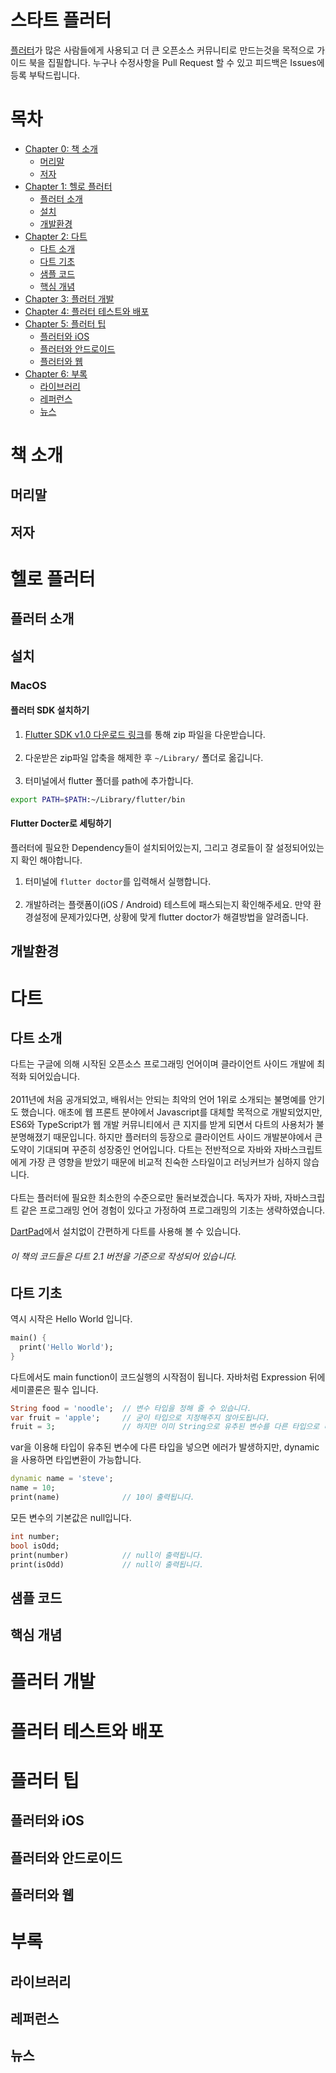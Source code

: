 # 스타트 플러터
[플러터](flutter.io)가 많은 사람들에게 사용되고 더 큰 오픈소스 커뮤니티로 만드는것을 목적으로 가이드 북을 집필합니다. 누구나 수정사항을 Pull Request 할 수 있고 피드백은 Issues에 등록 부탁드립니다.


# 목차
- [Chapter 0: 책 소개](#책-소개)
  - [머리말](#머리말)
  - [저자](#저자)
- [Chapter 1: 헬로 플러터](#헬로-플러터)
  - [플러터 소개](#플러터-소개)
  - [설치](#설치)
  - [개발환경](#개발환경)
- [Chapter 2: 다트](#다트)
  - [다트 소개](#다트-소개)
  - [다트 기초](#다트-기초)
  - [샘플 코드](#샘플-코드)
  - [핵심 개념](#핵심-개념)
- [Chapter 3: 플러터 개발](#플러터-개발)
- [Chapter 4: 플러터 테스트와 배포](#플러터-테스트와-배포)
- [Chapter 5: 플러터 팁](#플러터-팁)
  - [플러터와 iOS](#플러터와-ios)
  - [플러터와 안드로이드](#플러터와-안드로이드)
  - [플러터와 웹](#플러터와-웹)
- [Chapter 6: 부록](#부록)
  - [라이브러리](#라이브러리)
  - [레퍼런스](#레퍼런스)
  - [뉴스](#뉴스)


# 책 소개
## 머리말
## 저자

# 헬로 플러터
## 플러터 소개

## 설치
### MacOS
#### 플러터 SDK 설치하기
1. [Flutter SDK v1.0 다운로드 링크](https://storage.googleapis.com/flutter_infra/releases/stable/macos/flutter_macos_v1.0.0-stable.zip)를 통해 zip 파일을 다운받습니다. <br><br>
2. 다운받은 zip파일 압축을 해제한 후 `~/Library/` 폴더로 옮깁니다. <br><br>
3. 터미널에서 flutter 폴더를 path에 추가합니다. 
```bash
export PATH=$PATH:~/Library/flutter/bin
```

#### Flutter Docter로 세팅하기
플러터에 필요한 Dependency들이 설치되어있는지, 그리고 경로들이 잘 설정되어있는지 확인 해야합니다.
1. 터미널에 `flutter doctor`를 입력해서 실행합니다. <br><br>
2. 개발하려는 플랫폼이(iOS / Android) 테스트에 패스되는지 확인해주세요. 만약 환경설정에 문제가있다면, 상황에 맞게 flutter doctor가 해결방법을 알려줍니다.

## 개발환경

# 다트
## 다트 소개
다트는 구글에 의해 시작된 오픈소스 프로그래밍 언어이며 클라이언트 사이드 개발에 최적화 되어있습니다. <br> <br>
2011년에 처음 공개되었고, 배워서는 안되는 최악의 언어 1위로 소개되는 불명예를 안기도 했습니다. 애초에 웹 프론트 분야에서 Javascript를 대체할 목적으로 개발되었지만, ES6와 TypeScript가 웹 개발 커뮤니티에서 큰 지지를 받게 되면서 다트의 사용처가 불분명해졌기 때문입니다. 하지만 플러터의 등장으로 클라이언트 사이드 개발분야에서 큰 도약이 기대되며 꾸준히 성장중인 언어입니다. 다트는 전반적으로 자바와 자바스크립트에게 가장 큰 영향을 받았기 때문에 비교적 친숙한 스타일이고 러닝커브가 심하지 않습니다. <br> <br>
다트는 플러터에 필요한 최소한의 수준으로만 둘러보겠습니다. 독자가 자바, 자바스크립트 같은 프로그래밍 언어 경험이 있다고 가정하여 프로그래밍의 기초는 생략하였습니다.

[DartPad](https://dartpad.dartlang.org/)에서 설치없이 간편하게 다트를 사용해 볼 수 있습니다.

###### _이 책의 코드들은 다트 2.1 버전을 기준으로 작성되어 있습니다._

## 다트 기초
역시 시작은 Hello World 입니다.
```dart
main() {
  print('Hello World');
}
```

다트에서도 main function이 코드실행의 시작점이 됩니다.
자바처럼 Expression 뒤에 세미콜론은 필수 입니다.

```dart
String food = 'noodle';  // 변수 타입을 정해 줄 수 있습니다.
var fruit = 'apple';     // 굳이 타입으로 지정해주지 않아도됩니다.
fruit = 3;               // 하지만 이미 String으로 유추된 변수를 다른 타입으로 바꾸면 컴파일 에러가 발생합니다.
```

var을 이용해 타입이 유추된 변수에 다른 타입을 넣으면 에러가 발생하지만, dynamic을 사용하면 타입변환이 가능합니다.
``` dart
dynamic name = 'steve';
name = 10;
print(name)              // 10이 출력됩니다.
```

모든 변수의 기본값은 null입니다.

```dart
int number;
bool isOdd;
print(number)            // null이 출력됩니다.
print(isOdd)             // null이 출력됩니다.
```

## 샘플 코드
## 핵심 개념

# 플러터 개발

# 플러터 테스트와 배포

# 플러터 팁
## 플러터와 iOS
## 플러터와 안드로이드
## 플러터와 웹

# 부록
## 라이브러리
## 레퍼런스
## 뉴스
